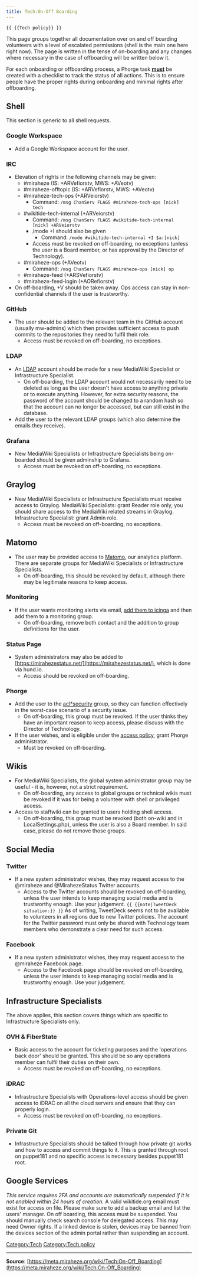 ```yaml
---
title: Tech:On-Off Boarding
---
```


`{{ {{Tech policy}} }}`

This page groups together all documentation over on and off boarding volunteers with a level of escalated permissions (shell is the main one here right now). The page is written in the tense of on-boarding and any changes where necessary in the case of offboarding will be written below it.

For each onboarding or offboarding process, a Phorge task **[must](https://meta.miraheze.org/wiki/rfc:2119)** be created with a checklist to track the status of all actions. This is to ensure people have the proper rights during onboarding and minimal rights after offboarding.

## Shell 

This section is generic to all shell requests.

### Google Workspace 

* Add a Google Workspace account for the user.

### IRC 

* Elevation of rights in the following channels may be given:
   * #miraheze (IS: +ARVefiorstv, MWS: +AVeotv)
   * #miraheze-offtopic (IS: +ARVefiorstv, MWS: +AVeotv)
   * #miraheze-tech-ops (+ARVeiorstv)
      * Command: `/msg ChanServ FLAGS #miraheze-tech-ops [nick] tech`
   * #wikitide-tech-internal (+ARVeiorstv)
      * Command: `/msg ChanServ FLAGS #wikitide-tech-internal [nick] +ARVeiorstv`
      * /mode +I should also be given
         * Command: `/mode #wikitide-tech-internal +I $a:[nick]`
      * Access must be revoked on off-boarding, no exceptions (unless the user is a Board member, or has approval by the Director of Technology).
   * #miraheze-ops (+AVeotv)
      * Command: `/msg ChanServ FLAGS #miraheze-ops [nick] op`
   * #miraheze-feed (+ARSVefiorstv)
   * #miraheze-feed-login (+AORefiorstv)
* On off-boarding, +V should be taken away. Ops access can stay in non-confidential channels if the user is trustworthy.

### GitHub 

* The user should be added to the relevant team in the GitHub account (usually mw-admins) which then provides sufficient access to push commits to the repositories they need to fulfil their role.
   * Access must be revoked on off-boarding, no exceptions.

### LDAP 

* An [LDAP](https://meta.miraheze.org/wiki/Tech:Ldap) account should be made for a new MediaWiki Specialist or Infrastructure Specialist.
   * On off-boarding, the LDAP account would not necessarily need to be deleted as long as the user doesn't have access to anything private or to execute anything. However, for extra security reasons, the password of the account should be changed to a random hash so that the account can no longer be accessed, but can still exist in the database.
* Add the user to the relevant LDAP groups (which also determine the emails they receive).

### Grafana 

* New MediaWiki Specialists or Infrastructure Specialists being on-boarded should be given adminship to Grafana.
   * Access must be revoked on off-boarding, no exceptions.

## Graylog 

* New MediaWiki Specialists or Infrastructure Specialists must receive access to Graylog. MediaWiki Specialists: grant Reader role only, you should share access to the MediaWiki related streams in Graylog. Infrastructure Specialist: grant Admin role.
   * Access must be revoked on off-boarding, no exceptions.

## Matomo 

* The user may be provided access to [Matomo](https://analytics.wikitide.net/index.php?module=UsersManager), our analytics platform. There are separate groups for MediaWiki Specialists or Infrastructure Specialists.
   * On off-boarding, this should be revoked by default, although there may be legitimate reasons to keep access.

### Monitoring 

* If the user wants monitoring alerts via email, [add them to icinga](https://meta.miraheze.org/wiki/github:miraheze/puppet/blob/master/modules/monitoring/files/users.conf) and then add them to a monitoring group.
   * On off-boarding, remove both contact and the addition to group definitions for the user.

### Status Page 

* System administrators may also be added to [https://mirahezestatus.net/](https://mirahezestatus.net/), which is done via hund.io.
   * Access should be revoked on off-boarding.

### Phorge 

* Add the user to the [acl*security](https://meta.miraheze.org/wiki/phorge:project/view/1) group, so they can function effectively in the worst-case scenario of a security issue.
   * On off-boarding, this group must be revoked. If the user thinks they have an important reason to keep access, please discuss with the Director of Technology.
* If the user wishes, and is eligible under the [access policy](https://meta.miraheze.org/wiki/Phorge#Access_Policy), grant Phorge administrator.
   * Must be revoked on off-boarding.

## Wikis 

* For MediaWiki Specialists, the global system administrator group may be useful - it is, however, not a strict requirement.
   * On off-boarding, any access to global groups or technical wikis must be revoked if it was for being a volunteer with shell or privileged access.
* Access to staffwiki can be granted to users holding shell access.
   * On off-boarding, this group must be revoked (both on-wiki and in LocalSettings.php), unless the user is also a Board member. In said case, please do not remove those groups.

## Social Media 

### Twitter 

* If a new system administrator wishes, they may request access to the @miraheze and @MirahezeStatus Twitter accounts.
   * Access to the Twitter accounts should be revoked on off-boarding, unless the user intends to keep managing social media and is trustworthy enough. Use your judgement. `{{ {{note|TweetDeck situation:}} }}` As of writing, TweetDeck seems not to be available to volunteers in all regions due to new Twitter policies. The account for the Twitter password must only be shared with Technology team members who demonstrate a clear need for such access.

### Facebook 

* If a new system administrator wishes, they may request access to the @miraheze Facebook page.
   * Access to the Facebook page should be revoked on off-boarding, unless the user intends to keep managing social media and is trustworthy enough. Use your judgement.

## Infrastructure Specialists 

The above applies, this section covers things which are specific to Infrastructure Specialists only.

### OVH & FiberState 

* Basic access to the account for ticketing purposes and the 'operations back door' should be granted. This should be so any operations member can fulfil their duties on their own.
   * Access must be revoked on off-boarding, no exceptions.

### iDRAC 

* Infrastructure Specialists with Operations-level access should be given access to iDRAC on all the cloud servers and ensure that they can properly login.
   * Access must be revoked on off-boarding, no exceptions.

### Private Git 

* Infrastructure Specialists should be talked through how private git works and how to access and commit things to it. This is granted through root on puppet181 and no specific access is necessary besides puppet181 root.

## Google Services 

*This service requires 2FA and accounts are automatically suspended if it is not enabled within 24 hours of creation.* A valid wikitide.org email must exist for access on file. Please make sure to add a backup email and list the users' manager. On off boarding, this access must be suspended. You should manually check search console for delegated access. This may need Owner rights. If a linked device is stolen, devices may be banned from the devices section of the admin portal rather than suspending an account.

[Category:Tech](https://meta.miraheze.org/wiki/Category:Tech)
[Category:Tech policy](https://meta.miraheze.org/wiki/Category:Tech_policy)

----
**Source**: [https://meta.miraheze.org/wiki/Tech:On-Off_Boarding](https://meta.miraheze.org/wiki/Tech:On-Off_Boarding)
